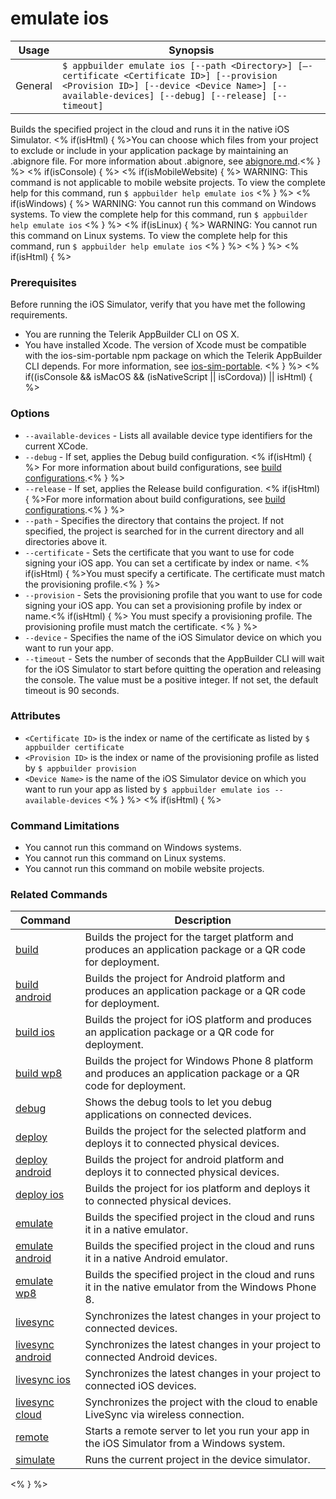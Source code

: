 emulate ios
==========

Usage | Synopsis
------|-------
General | `$ appbuilder emulate ios [--path <Directory>] [–-certificate <Certificate ID>] [--provision <Provision ID>] [--device <Device Name>] [--available-devices] [--debug] [--release] [--timeout]`

Builds the specified project in the cloud and runs it in the native iOS Simulator. <% if(isHtml) { %>You can choose which files from your project to exclude or include in your application package by maintaining an .abignore file. For more information about .abignore, see [abignore.md](https://github.com/Icenium/icenium-cli/blob/release/ABIGNORE.md).<% } %>
<% if(isConsole) { %>
<% if(isMobileWebsite) { %>
WARNING: This command is not applicable to mobile website projects. To view the complete help for this command, run `$ appbuilder help emulate ios`
<% } %> 
<% if(isWindows) { %>
WARNING: You cannot run this command on Windows systems. To view the complete help for this command, run `$ appbuilder help emulate ios`
<% } %> 
<% if(isLinux) { %>
WARNING: You cannot run this command on Linux systems. To view the complete help for this command, run `$ appbuilder help emulate ios`
<% } %> 
<% } %>
<% if(isHtml) { %>
### Prerequisites
Before running the iOS Simulator, verify that you have met the following requirements.
* You are running the Telerik AppBuilder CLI on OS X.
* You have installed Xcode. The version of Xcode must be compatible with the ios-sim-portable npm package on which the  Telerik AppBuilder CLI depends.  For more information, see [ios-sim-portable](https://www.npmjs.org/package/ios-sim-portable).
<% } %>
<% if((isConsole && isMacOS && (isNativeScript || isCordova)) || isHtml) { %>
### Options
* `--available-devices` - Lists all available device type identifiers for the current XCode.
* `--debug` - If set, applies the Debug build configuration. <% if(isHtml) { %> For more information about build configurations, see [build configurations](http://docs.telerik.com/platform/appbuilder/build-configurations/overview).<% } %>
* `--release` - If set, applies the Release build configuration. <% if(isHtml) { %>For more information about build configurations, see [build configurations](http://docs.telerik.com/platform/appbuilder/build-configurations/overview).<% } %>
* `--path` - Specifies the directory that contains the project. If not specified, the project is searched for in the current directory and all directories above it.
* `--certificate` - Sets the certificate that you want to use for code signing your iOS app. You can set a certificate by index or name. <% if(isHtml) { %>You must specify a certificate. The certificate must match the provisioning profile.<% } %>
* `--provision` - Sets the provisioning profile that you want to use for code signing your iOS app. You can set a provisioning profile by index or name.<% if(isHtml) { %> You must specify a provisioning profile. The provisioning profile must match the certificate. <% } %>    
* `--device` - Specifies the name of the iOS Simulator device on which you want to run your app. 
* `--timeout` - Sets the number of seconds that the AppBuilder CLI will wait for the iOS Simulator to start before quitting the operation and releasing the console. The value must be a positive integer. If not set, the default timeout is 90 seconds.

### Attributes
* `<Certificate ID>` is the index or name of the certificate as listed by `$ appbuilder certificate`
* `<Provision ID>` is the index or name of the provisioning profile as listed by `$ appbuilder provision`
* `<Device Name>` is the name of the iOS Simulator device on which you want to run your app as listed by `$ appbuilder emulate ios --available-devices`
<% } %>
<% if(isHtml) { %> 
### Command Limitations

* You cannot run this command on Windows systems.
* You cannot run this command on Linux systems.
* You cannot run this command on mobile website projects.

### Related Commands

Command | Description
----------|----------
[build](build.html) | Builds the project for the target platform and produces an application package or a QR code for deployment.
[build android](build-android.html) | Builds the project for Android platform and produces an application package or a QR code for deployment.
[build ios](build-ios.html) | Builds the project for iOS platform and produces an application package or a QR code for deployment.
[build wp8](build-wp8.html) | Builds the project for Windows Phone 8 platform and produces an application package or a QR code for deployment.
[debug](debug.html) | Shows the debug tools to let you debug applications on connected devices.
[deploy](deploy.html) | Builds the project for the selected platform and deploys it to connected physical devices.
[deploy android](deploy-android.html) | Builds the project for android platform and deploys it to connected physical devices.
[deploy ios](deploy-ios.html) | Builds the project for ios platform and deploys it to connected physical devices.
[emulate](emulate.html) | Builds the specified project in the cloud and runs it in a native emulator.
[emulate android](emulate-android.html) | Builds the specified project in the cloud and runs it in a native Android emulator.
[emulate wp8](emulate-wp8.html) | Builds the specified project in the cloud and runs it in the native emulator from the Windows Phone 8.
[livesync](livesync.html) | Synchronizes the latest changes in your project to connected devices.
[livesync android](livesync-android.html) | Synchronizes the latest changes in your project to connected Android devices.
[livesync ios](livesync-ios.html) | Synchronizes the latest changes in your project to connected iOS devices.
[livesync cloud](livesync-cloud.html) | Synchronizes the project with the cloud to enable LiveSync via wireless connection.
[remote](remote.html) | Starts a remote server to let you run your app in the iOS Simulator from a Windows system.
[simulate](simulate.html) | Runs the current project in the device simulator.
<% } %>
